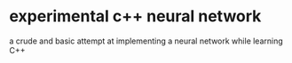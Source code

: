 # experimental c++ neural network
 a crude and basic attempt at implementing a neural network while learning C++
